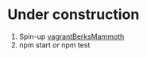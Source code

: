 # Under construction

1. Spin-up [vagrantBerksMammoth](https://github.com/daxsorbito/vagrantBerksMammoth.git)
1. npm start _or_ npm test
